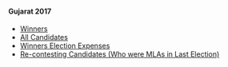 #### Gujarat 2017
  * [Winners](https://www.myneta.info/Gujarat2017/index.php?action=show_winners&sort=default)
  * [All Candidates](https://www.myneta.info/Gujarat2017/)
  * [Winners Election Expenses](https://www.myneta.info/Gujarat2017/index.php?action=showWinnersExpense&sortExp=default)
  * [ Re-contesting Candidates (Who were MLAs in Last Election)](https://www.myneta.info/Gujarat2017/index.php?action=recontestAssetsComparison)